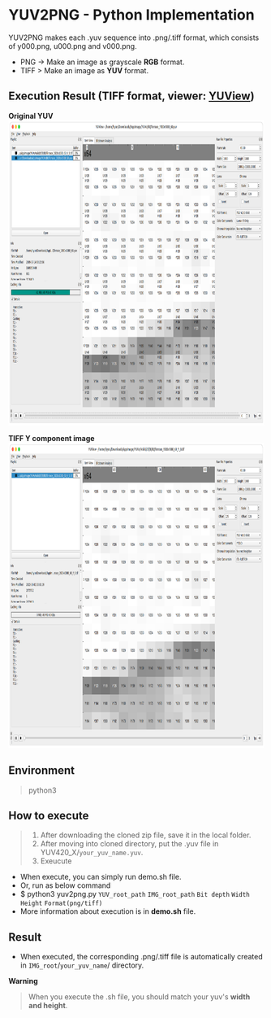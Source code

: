 # YUV2PNG - Python Implementation
YUV2PNG makes each .yuv sequence into .png/.tiff format, which consists of y000.png, u000.png and v000.png.  

- PNG -> Make an image as grayscale **RGB** format.  
- TIFF > Make an image as **YUV** format.  

## Execution Result (TIFF format, viewer: [YUView](https://github.com/ient/yuview))
**Original YUV**  
<img src="./fig/Ori.png" width="900" height="600">  

**TIFF Y component image**  
<img src="./fig/Y.png" width="900" height="600">


## Environment 
> python3

## How to execute
> 1. After downloading the cloned zip file, save it in the local folder.
> 2. After moving into cloned directory, put the .yuv file in YUV420_X/`your_yuv_name.yuv`.  
> 3. Exeucute  

- When execute, you can simply run demo.sh file.  
- Or, run as below command  
- $ python3 yuv2png.py `YUV_root_path` `IMG_root_path` `Bit depth` `Width` `Height` `Format(png/tiff)`  
- More information about execution is in **demo.sh** file.   

## Result
- When executed, the corresponding .png/.tiff file is automatically created in `IMG_root`/`your_yuv_name`/ directory.  

**Warning**
> When you execute the .sh file, you should match your yuv's **width and height**.  

